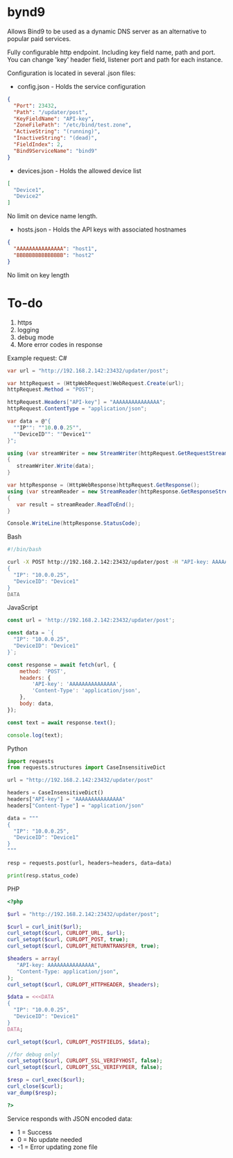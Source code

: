 # bynd9
Allows Bind9 to be used as a dynamic DNS server as an alternative to popular paid services.

Fully configurable http endpoint. Including key field name, path and port. You can change 'key' header field, listener port and path for each instance.

Configuration is located in several .json files:
- config.json - Holds the service configuration
``` json
{
  "Port": 23432,
  "Path": "/updater/post",
  "KeyFieldName": "API-key",
  "ZoneFilePath": "/etc/bind/test.zone",
  "ActiveString": "(running)",
  "InactiveString": "(dead)",
  "FieldIndex": 2,
  "Bind9ServiceName": "bind9"
}
```

- devices.json - Holds the allowed device list
``` json
[
  "Device1",
  "Device2"
]
```
No limit on device name length.

- hosts.json - Holds the API keys with associated hostnames
``` json
{
  "AAAAAAAAAAAAAAA": "host1",
  "BBBBBBBBBBBBBBB": "host2"
}
```
No limit on key length

# To-do
1. https
2. logging
3. debug mode
4. More error codes in response

Example request:
C#
``` c#
var url = "http://192.168.2.142:23432/updater/post";

var httpRequest = (HttpWebRequest)WebRequest.Create(url);
httpRequest.Method = "POST";

httpRequest.Headers["API-key"] = "AAAAAAAAAAAAAAA";
httpRequest.ContentType = "application/json";

var data = @"{
  ""IP"": ""10.0.0.25"",
  ""DeviceID"": ""Device1""
}";

using (var streamWriter = new StreamWriter(httpRequest.GetRequestStream()))
{
   streamWriter.Write(data);
}

var httpResponse = (HttpWebResponse)httpRequest.GetResponse();
using (var streamReader = new StreamReader(httpResponse.GetResponseStream()))
{
   var result = streamReader.ReadToEnd();
}

Console.WriteLine(httpResponse.StatusCode);
```

Bash
``` bash
#!/bin/bash

curl -X POST http://192.168.2.142:23432/updater/post -H "API-key: AAAAAAAAAAAAAAA" -H "Content-Type: application/json" --data-binary @- <<DATA
{
  "IP": "10.0.0.25",
  "DeviceID": "Device1"
}
DATA
```

JavaScript
``` javascript
const url = 'http://192.168.2.142:23432/updater/post';

const data = `{
  "IP": "10.0.0.25",
  "DeviceID": "Device1"
}`;

const response = await fetch(url, {
    method: 'POST',
    headers: {
        'API-key': 'AAAAAAAAAAAAAAA',
        'Content-Type': 'application/json',
    },
    body: data,
});

const text = await response.text();

console.log(text);
```

Python
```python
import requests
from requests.structures import CaseInsensitiveDict

url = "http://192.168.2.142:23432/updater/post"

headers = CaseInsensitiveDict()
headers["API-key"] = "AAAAAAAAAAAAAAA"
headers["Content-Type"] = "application/json"

data = """
{
  "IP": "10.0.0.25",
  "DeviceID": "Device1"
}
"""

resp = requests.post(url, headers=headers, data=data)

print(resp.status_code)
```

PHP
``` php
<?php

$url = "http://192.168.2.142:23432/updater/post";

$curl = curl_init($url);
curl_setopt($curl, CURLOPT_URL, $url);
curl_setopt($curl, CURLOPT_POST, true);
curl_setopt($curl, CURLOPT_RETURNTRANSFER, true);

$headers = array(
   "API-key: AAAAAAAAAAAAAAA",
   "Content-Type: application/json",
);
curl_setopt($curl, CURLOPT_HTTPHEADER, $headers);

$data = <<<DATA
{
  "IP": "10.0.0.25",
  "DeviceID": "Device1"
}
DATA;

curl_setopt($curl, CURLOPT_POSTFIELDS, $data);

//for debug only!
curl_setopt($curl, CURLOPT_SSL_VERIFYHOST, false);
curl_setopt($curl, CURLOPT_SSL_VERIFYPEER, false);

$resp = curl_exec($curl);
curl_close($curl);
var_dump($resp);

?>
```
Service responds with JSON encoded data:
- 1 = Success
- 0 = No update needed
- -1 = Error updating zone file
